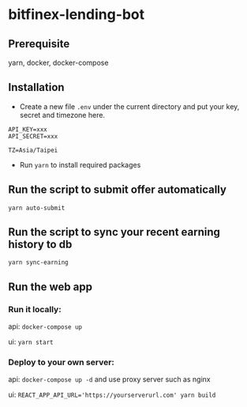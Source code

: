 # bitfinex-lending-bot

## Prerequisite
yarn, docker, docker-compose

## Installation
- Create a new file `.env` under the current directory and put your key, secret and timezone here.
```
API_KEY=xxx
API_SECRET=xxx

TZ=Asia/Taipei
```

- Run `yarn` to install required packages

## Run the script to submit offer automatically
`yarn auto-submit`

## Run the script to sync your recent earning history to db
`yarn sync-earning`

## Run the web app
### Run it locally:

api: `docker-compose up`

ui: `yarn start`

### Deploy to your own server:

api: `docker-compose up -d` and use proxy server such as nginx

ui:  `REACT_APP_API_URL='https://yourserverurl.com' yarn build`


